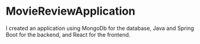 # MovieReviewApplication
I created an application using MongoDb for the database, Java and Spring Boot for the backend, and React for the frontend.
